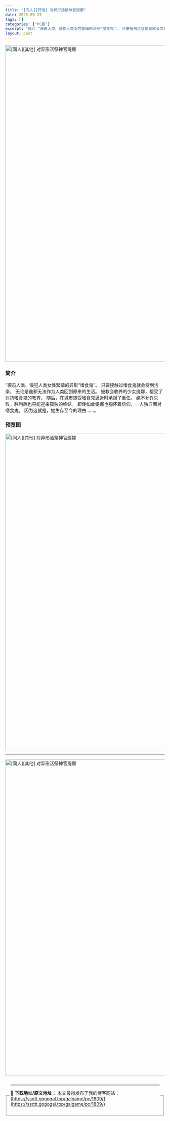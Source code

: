 ```yaml
---
title: "[同人][其他] 对异形活祭神官缇娜"
date: 2025-06-25
tags: []
categories: ["PC版"]
excerpt: "简介 “袭击人类、侵犯人类女性繁殖的异形“嗜食鬼”。 只要接触过嗜食鬼就会受到污染， 无论是谁都无法作为人类回到原来的生活。 被教会收养的少女缇娜，接受了对抗嗜食鬼的教育。 随后，在城市遭受嗜食鬼逼近时承担了重任。 绝不允许失败，胜利后也只能迎来孤独的终结。 即使如此缇娜也胸怀着信仰，一人独自面对嗜&hellip;"
layout: post
---
```



<p><img decoding="async"   src="https://ssdtt.gogogal.top/wp-content/uploads/2025/06/bfce9-00.webp" loading="lazy" alt="[同人][其他] 对异形活祭神官缇娜" style="display: block; margin-left: auto; margin-right: auto; width: 1000px;" /></p>
<div>
<h3>简介</h3>
</p></div>
<p>“袭击人类、侵犯人类女性繁殖的异形“嗜食鬼”。 只要接触过嗜食鬼就会受到污染， 无论是谁都无法作为人类回到原来的生活。 被教会收养的少女缇娜，接受了对抗嗜食鬼的教育。 随后，在城市遭受嗜食鬼逼近时承担了重任。 绝不允许失败，胜利后也只能迎来孤独的终结。 即使如此缇娜也胸怀着信仰，一人独自面对嗜食鬼。 因为这就是，她生存至今的理由……。</p>
<h3>预览图</h3>
<p><img decoding="async"   src="https://ssdtt.gogogal.top/wp-content/uploads/2025/06/cc2e2-01.webp" loading="lazy" alt="[同人][其他] 对异形活祭神官缇娜" style="display: block; margin-left: auto; margin-right: auto; width: 1000px;" /></p>
<hr />
<p><img decoding="async"   src="https://ssdtt.gogogal.top/wp-content/uploads/2025/06/8fad9-02.webp" loading="lazy" alt="[同人][其他] 对异形活祭神官缇娜" style="display: block; margin-left: auto; margin-right: auto; width: 1000px;" /></p>
<div></div>
<fieldset>
<legend>


---
📖 **下载地址/原文地址：** 本文最初发布于我的博客网站：[https://ssdtt.gogogal.top/galgame/pc/1809/](https://ssdtt.gogogal.top/galgame/pc/1809/)
